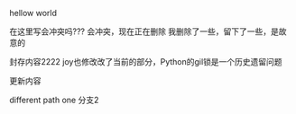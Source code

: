 hellow world


在这里写会冲突吗???
会冲突，现在正在删除
我删除了一些，留下了一些，是故意的



封存内容2222
joy也修改改了当前的部分，Python的gil锁是一个历史遗留问题

更新内容

different path one
分支2
